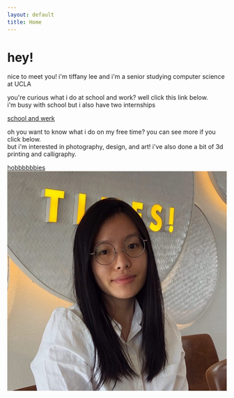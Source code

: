 ```yaml
---
layout: default
title: Home
---
```

<div class="introduction">
	<div class="intro">
		<h1>hey!</h1>
		<p>nice to meet you! i'm tiffany lee and i'm a senior studying computer science at UCLA</p>
		<p>you're curious what i do at school and work? well click this link below.<br>
		i'm busy with school but i also have two internships</p>
		<a href="/schoolandwork">school and werk</a>
		<p>oh you want to know what i do on my free time? you can see more if you click below.<br>
		but i'm interested in photography, design, and art! i've also done a bit of 3d printing and calligraphy.</p>
		<a href="/hobbies">hobbbbbbies</a>
	</div>
	<div class="intropic"><img class="me" src="/assets/images/me.png" alt="me!"></div>
</div>